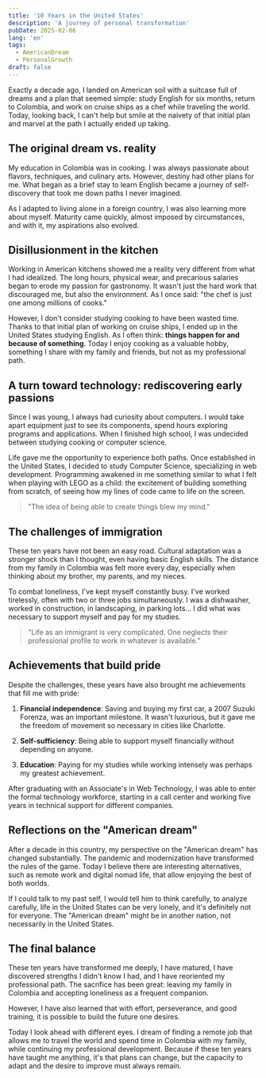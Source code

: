 ```yaml
---
title: '10 Years in the United States'
description: 'A journey of personal transformation'
pubDate: 2025-02-06
lang: 'en'
tags: 
  - AmericanDream
  - PersonalGrowth
draft: false
---
```


Exactly a decade ago, I landed on American soil with a suitcase full of dreams and a plan that seemed simple: study English for six months, return to Colombia, and work on cruise ships as a chef while traveling the world. Today, looking back, I can't help but smile at the naivety of that initial plan and marvel at the path I actually ended up taking.

## The original dream vs. reality

My education in Colombia was in cooking. I was always passionate about flavors, techniques, and culinary arts. However, destiny had other plans for me. What began as a brief stay to learn English became a journey of self-discovery that took me down paths I never imagined.

As I adapted to living alone in a foreign country, I was also learning more about myself. Maturity came quickly, almost imposed by circumstances, and with it, my aspirations also evolved.

## Disillusionment in the kitchen

Working in American kitchens showed me a reality very different from what I had idealized. The long hours, physical wear, and precarious salaries began to erode my passion for gastronomy. It wasn't just the hard work that discouraged me, but also the environment. As I once said: "the chef is just one among millions of cooks."

However, I don't consider studying cooking to have been wasted time. Thanks to that initial plan of working on cruise ships, I ended up in the United States studying English. As I often think: **things happen for and because of something**. Today I enjoy cooking as a valuable hobby, something I share with my family and friends, but not as my professional path.

## A turn toward technology: rediscovering early passions

Since I was young, I always had curiosity about computers. I would take apart equipment just to see its components, spend hours exploring programs and applications. When I finished high school, I was undecided between studying cooking or computer science.

Life gave me the opportunity to experience both paths. Once established in the United States, I decided to study Computer Science, specializing in web development. Programming awakened in me something similar to what I felt when playing with LEGO as a child: the excitement of building something from scratch, of seeing how my lines of code came to life on the screen.

> "The idea of being able to create things blew my mind."

## The challenges of immigration

These ten years have not been an easy road. Cultural adaptation was a stronger shock than I thought, even having basic English skills. The distance from my family in Colombia was felt more every day, especially when thinking about my brother, my parents, and my nieces.

To combat loneliness, I've kept myself constantly busy. I've worked tirelessly, often with two or three jobs simultaneously. I was a dishwasher, worked in construction, in landscaping, in parking lots... I did what was necessary to support myself and pay for my studies.

> "Life as an immigrant is very complicated. One neglects their professional profile to work in whatever is available."

## Achievements that build pride

Despite the challenges, these years have also brought me achievements that fill me with pride:

1. **Financial independence**: Saving and buying my first car, a 2007 Suzuki Forenza, was an important milestone. It wasn't luxurious, but it gave me the freedom of movement so necessary in cities like Charlotte.

2. **Self-sufficiency**: Being able to support myself financially without depending on anyone.

3. **Education**: Paying for my studies while working intensely was perhaps my greatest achievement.

After graduating with an Associate's in Web Technology, I was able to enter the formal technology workforce, starting in a call center and working five years in technical support for different companies.

## Reflections on the "American dream"

After a decade in this country, my perspective on the "American dream" has changed substantially. The pandemic and modernization have transformed the rules of the game. Today I believe there are interesting alternatives, such as remote work and digital nomad life, that allow enjoying the best of both worlds.

If I could talk to my past self, I would tell him to think carefully, to analyze carefully, life in the United States can be very lonely, and it's definitely not for everyone. The "American dream" might be in another nation, not necessarily in the United States.

## The final balance

These ten years have transformed me deeply, I have matured, I have discovered strengths I didn't know I had, and I have reoriented my professional path. The sacrifice has been great: leaving my family in Colombia and accepting loneliness as a frequent companion.

However, I have also learned that with effort, perseverance, and good training, it is possible to build the future one desires.

Today I look ahead with different eyes. I dream of finding a remote job that allows me to travel the world and spend time in Colombia with my family, while continuing my professional development. Because if these ten years have taught me anything, it's that plans can change, but the capacity to adapt and the desire to improve must always remain.
